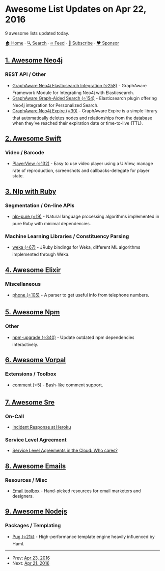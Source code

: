 # Awesome List Updates on Apr 22, 2016

9 awesome lists updated today.

[🏠 Home](/README.md) · [🔍 Search](https://www.trackawesomelist.com/search/) · [🔥 Feed](https://www.trackawesomelist.com/rss.xml) · [📮 Subscribe](https://trackawesomelist.us17.list-manage.com/subscribe?u=d2f0117aa829c83a63ec63c2f&id=36a103854c) · [❤️  Sponsor](https://github.com/sponsors/theowenyoung)



## [1. Awesome Neo4j](/content/neueda/awesome-neo4j/README.md)

### REST API / Other

*   [GraphAware Neo4j Elasticsearch Integration (⭐258)](https://github.com/graphaware/neo4j-to-elasticsearch) - GraphAware Framework Module for Integrating Neo4j with Elasticsearch.
*   [GraphAware Graph-Aided Search (⭐154)](https://github.com/graphaware/graph-aided-search) - Elasticsearch plugin offering Neo4j integration for Personalized Search.
*   [GraphAware Neo4j Expire (⭐30)](https://github.com/graphaware/neo4j-expire) - GraphAware Expire is a simple library that automatically deletes nodes and relationships from the database when they've reached their expiration date or time-to-live (TTL).

## [2. Awesome Swift](/content/matteocrippa/awesome-swift/README.md)

### Video / Barcode

*   [PlayerView (⭐132)](https://github.com/davidlondono/PlayerView) - Easy to use video player using a UIView, manage rate of reproduction, screenshots and callbacks-delegate for player state.

## [3. Nlp with Ruby](/content/arbox/nlp-with-ruby/README.md)

### Segmentation / On-line APIs

*   [nlp-pure (⭐19)](https://github.com/parhamr/nlp-pure) -
    Natural language processing algorithms implemented in pure Ruby with minimal dependencies.

### Machine Learning Libraries / Constituency Parsing

*   [weka (⭐67)](https://github.com/paulgoetze/weka-jruby) -
    JRuby bindings for Weka, different ML algorithms implemented through Weka.

## [4. Awesome Elixir](/content/h4cc/awesome-elixir/README.md)

### Miscellaneous

*   [phone (⭐105)](https://github.com/fcevado/phone) - A parser to get useful info from telephone numbers.

## [5. Awesome Npm](/content/sindresorhus/awesome-npm/README.md)

### Other

*   [npm-upgrade (⭐340)](https://github.com/th0r/npm-upgrade) - Update outdated npm dependencies interactively.

## [6. Awesome Vorpal](/content/vorpaljs/awesome-vorpal/README.md)

### Extensions / Toolbox

*   [comment (⭐5)](https://github.com/subk/vorpal-comment) - Bash-like comment support.

## [7. Awesome Sre](/content/dastergon/awesome-sre/README.md)

### On-Call

*   [Incident Response at Heroku](https://blog.heroku.com/archives/2014/5/9/incident-response-at-heroku)

### Service Level Agreement

*   [Service Level Agreements in the Cloud: Who cares?](http://www.wired.com/insights/2011/12/service-level-agreements-in-the-cloud-who-cares/)

## [8. Awesome Emails](/content/jonathandion/awesome-emails/README.md)

### Resources / Misc

*   [Email toolbox](http://email-toolbox.com/) - Hand-picked resources for email marketers and designers.

## [9. Awesome Nodejs](/content/sindresorhus/awesome-nodejs/README.md)

### Packages / Templating

*   [Pug (⭐21k)](https://github.com/pugjs/pug) - High-performance template engine heavily influenced by Haml.

---

- Prev: [Apr 23, 2016](/content/2016/04/23/README.md)
- Next: [Apr 21, 2016](/content/2016/04/21/README.md)